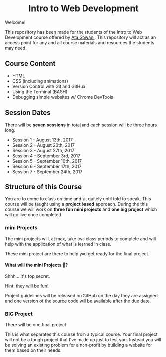 <h1 align="center">Intro to Web Development</h1>

Welcome!

This repository has been made for the students of the Intro to Web Development course offered by [Ata Gowani](http://www.atagowani.com). This repository will act as an access point for any and all course materials and resources the students may need.

## Course Content

* HTML
* CSS (including animations)
* Version Control with Git and GitHub
* Using the Terminal (BASH)
* Debugging simple websites w/ Chrome DevTools

## Session Dates

There will be **seven sessions** in total and each session will be three hours long.

* Session 1 - August 13th, 2017
* Session 2 - August 20th, 2017
* Session 3 - August 27th, 2017
* Session 4 - September 3rd, 2017
* Session 5 - September 10th, 2017
* Session 6 - September 17th, 2017
* Session 7 - September 24th, 2017

## Structure of this Course

~~You are to come to class on time and sit quitely until told to speak.~~ 
This course will be taught using a **project based** approach. During the this course we will work on **three fun mini projects** and **one big project** which will go live once completed.

### mini Projects

The mini projects will, at max, take two class periods to complete and will help with the application of what is learned in class.

These mini project are there to help you get ready for the final project.

#### What will the mini Projects :honeybee:?

Shhh... it's top secret.

Hint: they will be fun!

Project guidelines will be released on GitHub on the day they are assigned and one version of the source code will be available after the due date.

### BIG Project

There will be one final project.

This is what separates this course from a typical course. Your final project will not be a tough project that I've made up just to test you. Instead you will be solving an existing problem for a non-profit by building a website for them based on their needs.